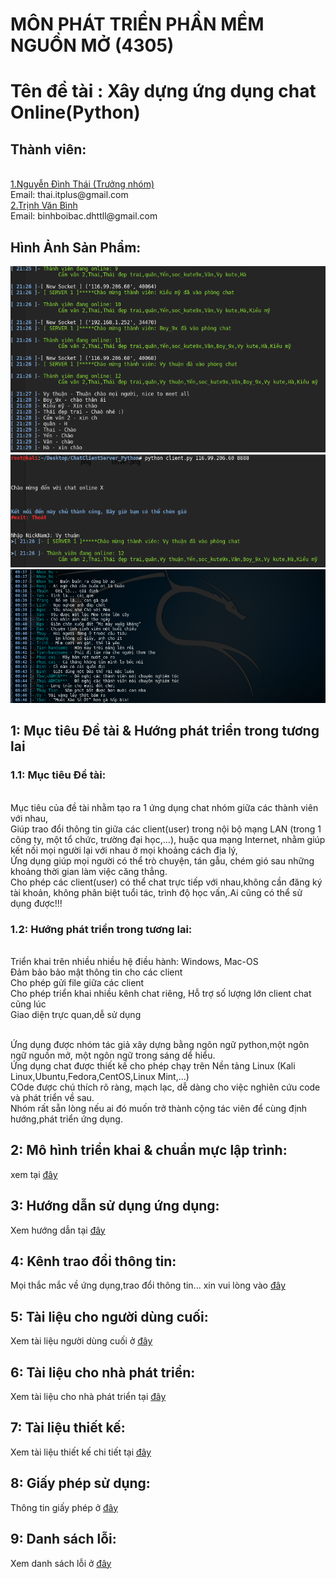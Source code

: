 <h1>MÔN PHÁT TRIỂN PHẦN MỀM NGUỒN MỞ (4305)</h1>
<h1>Tên đề tài : Xây dựng ứng dụng chat Online(Python) </h1>
<h2>Thành viên:</h2>
	<br><a href="https://www.facebook.com/chickns0up"> 1.Nguyễn Đình Thái (Trưởng nhóm) </a>
	<br>Email: thai.itplus@gmail.com
	<br><a href="https://www.facebook.com/trinh.binh.969">2.Trịnh Văn Bình </a>
	<br>Email: binhboibac.dhttll@gmail.com


<h2>Hình Ảnh Sản Phẩm:</h2>
<img src='img/chat.PNG'>
<img src='img/hdsd_client.png'>
<br><img src='img/chat2.PNG'>


<h2>1: Mục tiêu Đề tài & Hướng phát triển trong tương lai</h2>

<h3>1.1: Mục tiêu Đề tài:</h3>	
<br>Mục tiêu của đề tài nhằm tạo ra 1 ứng dụng chat nhóm giữa các thành viên với nhau, 
<br>Giúp trao đổi thông tin giữa các client(user) trong nội bộ mạng LAN (trong 1 công ty, một tổ chức, trường đại học,...), huặc qua mạng Internet, nhằm giúp kết nối mọi người lại với nhau ở mọi khoảng cách địa lý, 
<br>Ứng dụng giúp mọi người có thể trò chuyện, tán gẫu, chém gió sau những khoảng thời gian làm việc căng thẳng.
<br>Cho phép các client(user) có thể chat trực tiếp với nhau,không cần đăng ký tài khoản, không phân biệt tuổi tác, trình độ học vấn,.Ai cũng có thể sử dụng được!!!

<h3>1.2: Hướng phát triển trong tương lai:</h3>

<br> 	Triển khai trên nhiều nhiều hệ điều hành: Windows, Mac-OS
<br> 	Đảm bảo bảo mật thông tin cho các client
<br> 	Cho phép gửi file giữa các client
<br> 	Cho phép triển khai nhiều kênh chat riêng, Hỗ trợ số lượng lớn client chat cũng lúc
<br> 	Giao diện trực quan,dễ sử dụng
		
<br> Ứng dụng được nhóm tác giả xây dựng bằng ngôn ngữ python,một ngôn ngữ nguồn mở, một ngôn ngữ trong sáng dể hiểu.
<br> Ứng dụng chat được thiết kế cho phép chạy trên Nền tảng Linux (Kali Linux,Ubuntu,Fedora,CentOS,Linux Mint,...)
<br> COde được chú thích rõ ràng, mạch lạc, dễ dàng cho việc nghiên cứu code và phát triển về sau.
<br> Nhóm rất sẵn lòng nếu ai đó muốn trở thành cộng tác viên để cùng định hướng,phát triển ứng dụng.
	
	
<h2>2: Mô hình triển khai & chuẩn mực lập trình: </h2>

xem tại <a href="https://github.com/TCU1/ChatClientServer_Python/blob/master/Readme/programming.md">đây</a>

<h2> 3: Hướng dẫn sử dụng ứng dụng: </h2>
Xem hướng dẫn tại <a href="https://github.com/TCU1/ChatClientServer_Python/blob/master/Readme/hdsd.md">đây</a>

<h2> 4: Kênh trao đổi thông tin: </h2>
Mọi thắc mắc về ứng dụng,trao đổi thông tin... xin vui lòng vào <a href="https://www.facebook.com/chickns0up">đây</a>

<h2>5: Tài liệu cho người dùng cuối:</h2>
Xem tài liệu người dùng cuối ở <a href="">đây</a>

<h2>6: Tài liệu cho nhà phát triển: </h2>
Xem tài liệu cho nhà phát triển tại <a href="https://drive.google.com/file/d/0BzFhBdZmpSNKQ3dpQ2Z6NW5lVmc/view?usp=sharing">đây</a>

<h2>7: Tài liệu thiết kế: </h2>
Xem tài liệu thiết kế chi tiết tại <a href="https://drive.google.com/file/d/0BzFhBdZmpSNKXzRjR1pueWdlNVk/view?usp=sharing">đây</a>

<h2>8: Giấy phép sử dụng: </h2>
Thông tin giấy phép ở <a href="https://github.com/TCU1/ChatClientServer_Python/tree/master/Document">đây</a>

<h2>9: Danh sách lỗi: </h2>
Xem danh sách lỗi ở <a href="https://github.com/TCU1/ChatClientServer_Python/blob/master/Readme/issues.md">đây</a>

